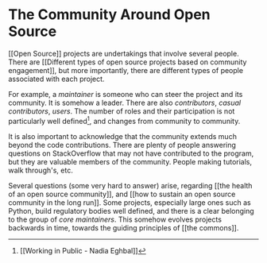 # The Community Around Open Source
[[Open Source]] projects are undertakings that involve several people. There are [[Different types of open source projects based on community engagement]], but more importantly, there are different types of people associated with each project. 

For example, a *maintainer* is someone who can steer the project and its community. It is somehow a leader. There are also *contributors*, *casual contributors*, *users*. The number of roles and their participation is not particularly well defined[^1], and changes from community to community. 

It is also important to acknowledge that the community extends much beyond the code contributions. There are plenty of people answering questions on StackOverflow that may not have contributed to the program, but they are valuable members of the community. People making tutorials, walk through's, etc. 

Several questions (some very hard to answer) arise, regarding [[the health of an open source community]], and [[how to sustain an open source community in the long run]]. Some projects, especially large ones such as Python, build regulatory bodies well defined, and there is a clear belonging to the group of *core maintainers*. This somehow evolves projects backwards in time, towards the guiding principles of [[the commons]].



[^1]: [[Working in Public - Nadia Eghbal]]